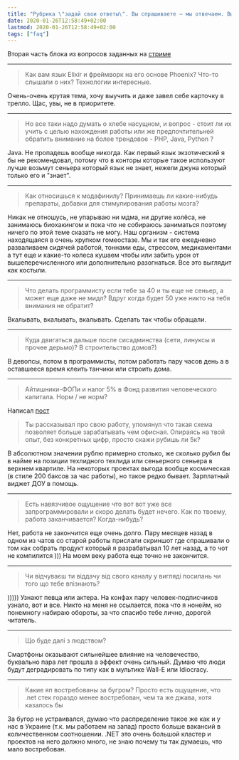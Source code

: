 ```yaml
---
title: "Рубрика \"задай свои ответы\". Вы спрашиваете — мы отвечаем. Выпуск №15. Рандомный 2."
date: 2020-01-26T12:58:49+02:00
lastmod: 2020-01-26T12:58:49+02:00
tags: ["faq"]
---
```


Вторая часть блока из вопросов заданных на [стриме](https://www.youtube.com/watch?v=5HCRBAMRIPo)

---

 >Как вам язык Elixir и фреймворк на его основе Phoenix? Что-то слышали о них? Технологии интересные. 

Очень-очень крутая тема, хочу выучить и даже завел себе карточку в трелло. Щас, увы, не в приоритете.

---

>Но все таки надо думать о хлебе насущном, и вопрос - стоит ли их учить с целью нахождения работы или же предпочтительней обратить внимание на более трендовое - PHP, Java, Python ?

Java. Не пропадешь вообще никогда. Как первый язык экзотический я бы не рекомендовал, потому что в конторы которые такое используют лучше возьмут сеньера который язык не знает, нежели джуна который только его и "знает".

---

>Как относишься к модафинилу? Принимаешь ли какие-нибудь препараты, добавки для стимулирования работы мозга?

Никак не отношусь, не упарываю ни мдма, ни другие колёса, не занимаюсь биохакингом и пока что не собираюсь заниматься поэтому ничего по этой теме сказать не могу. Наш организм - система находящаяся в очень хрупком гомеостазе. Мы и так его ежедневно разваливаем сидячей работой, тоннами еды, стрессом, медикаментами а тут еще и какие-то колеса кушаем чтобы или забить урон от вышеперечисленного или дополнительно разогнаться. Все это выглядит как костыли.

---

>Что делать программисту если тебе за 40 и ты еще не сеньер, а может еще даже не мидл? Вдруг когда будет 50 уже никто на тебя внимания не обратит?

Вкалывать, вкалывать, вкалывать. Сделать так чтобы обращали.

---

>Куда двигаться дальше после сисадминства (сети, линуксы и прочее дерьмо)? В строительство домов?)

В девопсы, потом в программисты, потом работать пару часов день а в оставшееся время клеить танчики или строить дома.

---

>Айтишники-ФОПи и налог 5% в Фонд развития человеческого капитала. Норм / не норм?

Написал [пост](/post/new-taxes/)

>Ты рассказывал про свою работу, упомянул что такая схема позволяет больше зарабатывать чем офисная. Опираясь на твой опыт, без конкретных цифр, просто скажи рубишь ли 5к?

В абсолютном значении рублю примерно столько, же сколько рубил бы в найме на позиции техлидного техлида или сеньерного сеньера в верхнем квартиле. На некоторых проектах выгода вообще космическая (в стиле 200 баксов за час работы), но такое редко бывает. Зарплатный виджет ДОУ в помощь.

---

>Есть навязчивое ощущение что вот вот уже все запрограммировали и скоро делать будет нечего.  Как по твоему, работа заканчивается? Когда-нибудь?

Нет, работа не закончится еще очень долго. Пару месяцев назад в одном из чатов со старой работы прислали скриншот где спрашивали о том как собрать продукт который я разрабатывал 10 лет назад, а то чот не компилится ))) На моем веку работа еще точно не закончится.

---

>Чи відчуваєш ти віддачу від свого каналу у вигляді посилань чи того що тебе впізнають?

))))) Узнают певца или актера. На конфах пару человек-подписчиков узнало, вот и все. Никто на меня не ссылается, пока что я нонейм, но понемногу набираю обороты, за что спасибо тебе лично, дорогой читатель.

---

>Що буде далі з людством?

Смартфоны оказывают сильнейшее влияние на человечество, буквально пара лет прошла а эффект очень сильный. Думаю что люди будут деградировать по типу как в мультике Wall-E или Idiocracy.

---

>Какие яп востребованы за бугром? Просто есть ощущение, что .net стек гораздо менее востребован, чем та же джава, хотя казалось бы

За бугор не устраивался, думаю что распределение такое же как и у нас в Украине (т.к. мы работаем на запад) просто больше вакансий в количественном соотношении. .NET это очень большой кластер и проектов на него должно много, не знаю почему ты так думаешь, что мало востребован.
